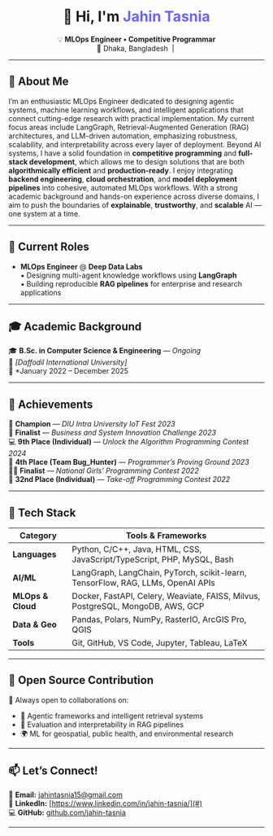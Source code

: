 <h1 align="center">👋 Hi, I'm <span style="color:#6C63FF;">Jahin Tasnia</span></h1>

<p align="center">
  💡 <b>MLOps Engineer • Competitive Programmar </b><br>
  📍 Dhaka, Bangladesh &nbsp;|&nbsp; 
</p>

---

## 🧠 About Me

I’m an enthusiastic MLOps Engineer dedicated to designing agentic systems, machine learning workflows, and intelligent applications that connect cutting-edge research with practical implementation.
My current focus areas include LangGraph, Retrieval-Augmented Generation (RAG) architectures, and LLM-driven automation, emphasizing robustness, scalability, and interpretability across every layer of deployment.
Beyond AI systems, I have a solid foundation in **competitive programming** and **full-stack development**, which allows me to design solutions that are both **algorithmically efficient** and **production-ready**. I enjoy integrating **backend engineering**, **cloud orchestration**, and **model deployment pipelines** into cohesive, automated MLOps workflows.
With a strong academic background and hands-on experience across diverse domains, I aim to push the boundaries of **explainable**, **trustworthy**, and **scalable** AI — one system at a time.

---

## 💼 Current Roles

- **MLOps Engineer** @ **Deep Data Labs**  
  ▪️ Designing multi-agent knowledge workflows using **LangGraph**  
  ▪️ Building reproducible **RAG pipelines** for enterprise and research applications

---

## 🎓 Academic Background

🎓 **B.Sc. in Computer Science & Engineering** — *Ongoing*  
🏫 *[Daffodil International University]*  
📅 *January 2022 – December 2025 

---

## 🏅 Achievements

🥇 **Champion** — *DIU Intra University IoT Fest 2023*  
🤖 **Finalist** — *Business and System Innovation Challenge 2023*  
💻 **9th Place (Individual)** — *Unlock the Algorithm Programming Contest 2024*  
🧩 **4th Place (Team Bug_Hunter)** — *Programmer’s Proving Ground 2023*  
👩‍💻 **Finalist** — *National Girls’ Programming Contest 2022*  
🚀 **32nd Place (Individual)** — *Take-off Programming Contest 2022*

---

## 🧰 Tech Stack

| **Category** | **Tools & Frameworks** |
|---------------|------------------------|
| **Languages** | Python, C/C++, Java, HTML, CSS, JavaScript/TypeScript, PHP, MySQL, Bash |
| **AI/ML** | LangGraph, LangChain, PyTorch, scikit-learn, TensorFlow, RAG, LLMs, OpenAI APIs |
| **MLOps & Cloud** | Docker, FastAPI, Celery, Weaviate, FAISS, Milvus, PostgreSQL, MongoDB, AWS, GCP |
| **Data & Geo** | Pandas, Polars, NumPy, RasterIO, ArcGIS Pro, QGIS |
| **Tools** | Git, GitHub, VS Code, Jupyter, Tableau, LaTeX |

---

## 🤝 Open Source Contribution

💬 Always open to collaborations on:  
- 🧩 Agentic frameworks and intelligent retrieval systems  
- 🧠 Evaluation and interpretability in RAG pipelines  
- 🌍 ML for geospatial, public health, and environmental research  

---

## 📫 Let’s Connect!

📧 **Email:** [jahintasnia15@gmail.com](mailto:jahintasnia15@gmail.com)  
💼 **LinkedIn:** [https://www.linkedin.com/in/jahin-tasnia/](#)  
💻 **GitHub:** [github.com/jahin-tasnia](https://github.com/jahin-tasnia)  

---
